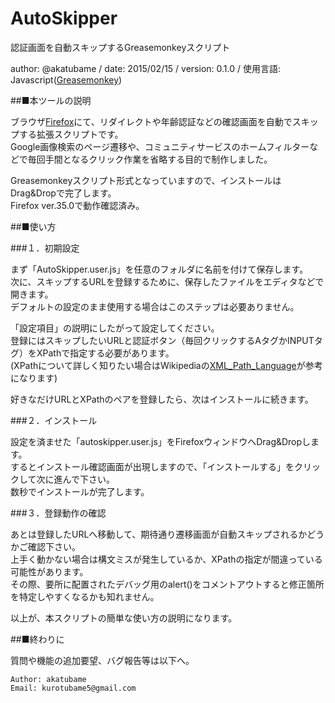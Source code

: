 # AutoSkipper
認証画面を自動スキップするGreasemonkeyスクリプト

author: @akatubame
/ date: 2015/02/15
/ version: 0.1.0
/ 使用言語: Javascript([Greasemonkey](https://addons.mozilla.org/en-us/firefox/addon/greasemonkey/))

##■本ツールの説明

ブラウザ[Firefox](https://www.mozilla.org/ja/firefox/new/)にて、リダイレクトや年齢認証などの確認画面を自動でスキップする拡張スクリプトです。  
Google画像検索のページ遷移や、コミュニティサービスのホームフィルターなどで毎回手間となるクリック作業を省略する目的で制作しました。

Greasemonkeyスクリプト形式となっていますので、インストールはDrag&Dropで完了します。  
Firefox ver.35.0で動作確認済み。  


##■使い方

###１．初期設定

まず「AutoSkipper.user.js」を任意のフォルダに名前を付けて保存します。  
次に、スキップするURLを登録するために、保存したファイルをエディタなどで開きます。  
デフォルトの設定のまま使用する場合はこのステップは必要ありません。

「設定項目」の説明にしたがって設定してください。  
登録にはスキップしたいURLと認証ボタン（毎回クリックするAタグかINPUTタグ）をXPathで指定する必要があります。    
(XPathについて詳しく知りたい場合はWikipediaの[XML_Path_Language](https://ja.wikipedia.org/wiki/XML_Path_Language)が参考になります)  

好きなだけURLとXPathのペアを登録したら、次はインストールに続きます。

###２．インストール

設定を済ませた「autoskipper.user.js」をFirefoxウィンドウへDrag&Dropします。  
するとインストール確認画面が出現しますので、「インストールする」をクリックして次に進んで下さい。  
数秒でインストールが完了します。

###３．登録動作の確認

あとは登録したURLへ移動して、期待通り遷移画面が自動スキップされるかどうかご確認下さい。  
上手く動かない場合は構文ミスが発生しているか、XPathの指定が間違っている可能性があります。  
その際、要所に配置されたデバッグ用のalert()をコメントアウトすると修正箇所を特定しやすくなるかも知れません。

以上が、本スクリプトの簡単な使い方の説明になります。

##■終わりに  

質問や機能の追加要望、バグ報告等は以下へ。

	Author: akatubame  
	Email: kurotubame5@gmail.com
